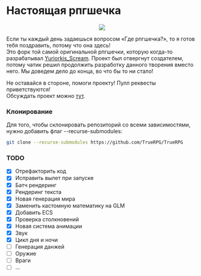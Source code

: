 # Настоящая рпгшечка

<p align="center">
  <img src="https://cdn.betterttv.net/emote/5fe8b36c6ef24f34f7050764/3x">
</p>

Если ты каждый день задаешься вопросом «Где рпгшечка?», то я готов тебя поздравить, потому что она здесь!<br>
Это форк той самой оригинальной рпгшечки, которую когда-то разрабатывал [Yuriorkis_Scream](https://www.twitch.tv/yuriorkis_scream). 
Проект был отвергнут создателем, потому чатик решил продолжить разработку данного творения вместо него. 
Мы доведем дело до конца, во что бы то ни стало!

Не оставайся в стороне, помоги проекту! Пулл реквесты приветствуются!<br>
Обсуждать проект можно [тут](https://github.com/TrueRPG/TrueRPG/discussions).

### Клонирование
Для того, чтобы склонировать репозиторий со всеми зависимостями, нужно добавить флаг --recurse-submodules:
```bash
git clone --recurse-submodules https://github.com/TrueRPG/TrueRPG
```

### TODO
- [x] Отрефакторить код
- [x] Исправить вылет при запуске
- [x] Батч рендеринг
- [x] Рендеринг текста
- [x] Новая генерация мира
- [x] Заменить кастомную математику на GLM
- [x] Добавить ECS
- [x] Проверка столкновений
- [x] Новая система анимации
- [x] Звук
- [x] Цикл дня и ночи
- [ ] Генерация данжей
- [ ] Оружие
- [ ] Враги
- [ ] ...

